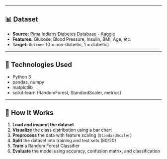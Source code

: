 
---

## 📊 Dataset

- **Source:** [Pima Indians Diabetes Database - Kaggle](https://www.kaggle.com/datasets/uciml/pima-indians-diabetes-database)
- **Features:** Glucose, Blood Pressure, Insulin, BMI, Age, etc.
- **Target:** `Outcome` (0 = non-diabetic, 1 = diabetic)

---

## 🧪 Technologies Used

- Python 3
- pandas, numpy
- matplotlib
- scikit-learn (RandomForest, StandardScaler, metrics)

---

## 🚀 How It Works

1. **Load and inspect the dataset**
2. **Visualize** the class distribution using a bar chart
3. **Preprocess** the data with feature scaling (`StandardScaler`)
4. **Split** the dataset into training and test sets (80/20)
5. **Train** a Random Forest Classifier
6. **Evaluate** the model using accuracy, confusion matrix, and classification
